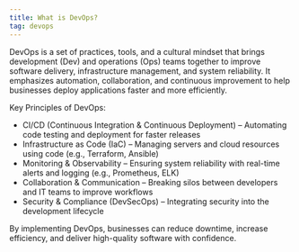 ```yaml
---
title: What is DevOps?
tag: devops
---
```


DevOps is a set of practices, tools, and a cultural mindset that brings development (Dev) and operations (Ops) teams together to improve software delivery, infrastructure management, and system reliability. It emphasizes automation, collaboration, and continuous improvement to help businesses deploy applications faster and more efficiently.

Key Principles of DevOps:
- CI/CD (Continuous Integration & Continuous Deployment) – Automating code testing and deployment for faster releases
- Infrastructure as Code (IaC) – Managing servers and cloud resources using code (e.g., Terraform, Ansible)
- Monitoring & Observability – Ensuring system reliability with real-time alerts and logging (e.g., Prometheus, ELK)
- Collaboration & Communication – Breaking silos between developers and IT teams to improve workflows
- Security & Compliance (DevSecOps) – Integrating security into the development lifecycle

By implementing DevOps, businesses can reduce downtime, increase efficiency, and deliver high-quality software with confidence.